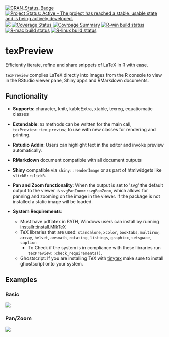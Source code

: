 [![CRAN\_Status\_Badge](https://www.r-pkg.org/badges/version/texPreview)](https://cran.r-project.org/package=texPreview)
[![Project Status: Active - The project has reached a stable, usable state and is being actively developed.](http://www.repostatus.org/badges/0.1.0/active.svg)](http://www.repostatus.org/#active) 
[![](https://cranlogs.r-pkg.org/badges/texPreview)](https://cran.r-project.org/package=texPreview)
[![Coverage Status](https://img.shields.io/codecov/c/github/yonicd/texPreview/master.svg)](https://codecov.io/github/yonicd/texPreview?branch=master)
[![Covrpage Summary](https://img.shields.io/badge/covrpage-Last_Build_2020_02_14-brightgreen.svg)](http://tinyurl.com/ybkr8fsu)
[![R-win build
status](https://github.com/yonicd/texPreview/workflows/R-win/badge.svg)](https://github.com/yonicd/texPreview)
[![R-mac build
status](https://github.com/yonicd/texPreview/workflows/R-mac/badge.svg)](https://github.com/yonicd/texPreview)
[![R-linux build
status](https://github.com/yonicd/texPreview/workflows/R-linux/badge.svg)](https://github.com/yonicd/texPreview)

# texPreview

Efficiently iterate, refine and share snippets of LaTeX in R with ease.

`texPreview` compiles LaTeX directly into images from the R console to view in the RStudio viewer pane, Shiny apps and RMarkdown documents.

## Functionality

  - __Supports__: character, knitr, kableExtra, xtable, texreg, equatiomatic classes
  
  - __Extendable__: `S3` methods can be written for the main call, `texPreview::tex_preview`, to use with new classes for rendering and printing.
  
  - __Rstudio Addin__: Users can highlight text in the editor and invoke preview automatically.
  
  - __RMarkdown__ document compatible with all document outputs
  
  - __Shiny__ compatible via `shiny::renderImage` or as part of htmlwidgets like `slickR::slickR`.

  - __Pan and Zoom functionality__: When the output is set to 'svg' the default output to the viewer is `svgPanZoom::svgPanZoom`, which allows for panning and zooming on the image in the viewer. If the package is not installed a static image will be loaded. 

  - __System Requirements__: 
    - Must have pdflatex in PATH, Windows users can install by running [installr::install.MikTeX](http://talgalili.github.io/installr/reference/install.MikTeX.html)
    - TeX libraries that are used: `standalone`, `xcolor`, `booktabs`, `multirow`, `array`, `helvet`, `amsmath`, `rotating`, `listings`, `graphicx`, `setspace`, `caption`
      - To Check if the system is in compliance with these libraries run `texPreview::check_requirements()`.
    - Ghostscript: If you are installing TeX with [tinytex](https://github.com/yihui/tinytex) make sure to install ghostscript onto your system.
    
## Examples

### Basic

![](https://github.com/yonicd/texPreview/blob/misc/Multimedia/texPreview.gif?raw=true)

### Pan/Zoom

![](https://github.com/yonicd/texPreview/blob/misc/Multimedia/texPreviewPanZoom.gif?raw=true)
